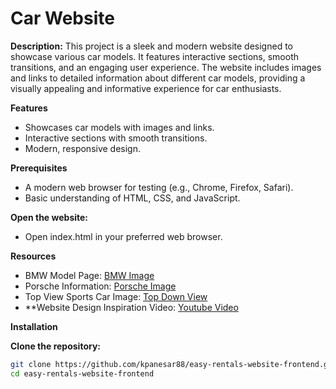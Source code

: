 # Car Website

**Description:**
This project is a sleek and modern website designed to showcase various car models. It features interactive sections, smooth transitions, and an engaging user experience. The website includes images and links to detailed information about different car models, providing a visually appealing and informative experience for car enthusiasts.

**Features**
- Showcases car models with images and links.
- Interactive sections with smooth transitions.
- Modern, responsive design.

**Prerequisites**
- A modern web browser for testing (e.g., Chrome, Firefox, Safari).
- Basic understanding of HTML, CSS, and JavaScript.

**Open the website:**
- Open index.html in your preferred web browser.

**Resources**
- BMW Model Page: [BMW Image](https://thevagfamily.com)
- Porsche Information: [Porsche Image](https://thevagfamily.com)
- Top View Sports Car Image: [Top Down View](https://wallpapers.com/png/red-sports-car-top-view-jv7we6g7s8av9q8b.html#google_vignette)
- **Website Design Inspiration Video: [Youtube Video](https://www.youtube.com/watch?v=3ca77ehT5yc )

**Installation**

**Clone the repository:**

```bash
git clone https://github.com/kpanesar88/easy-rentals-website-frontend.git
cd easy-rentals-website-frontend



